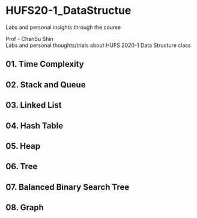 # HUFS20-1_DataStructue
Labs and personal insights through the course

Prof - ChanSu Shin <br>
Labs and personal thoughts/trials about HUFS 2020-1 Data Structure class

## 01. Time Complexity

## 02. Stack and Queue

## 03. Linked List

## 04. Hash Table

## 05. Heap

## 06. Tree

## 07. Balanced Binary Search Tree

## 08. Graph
